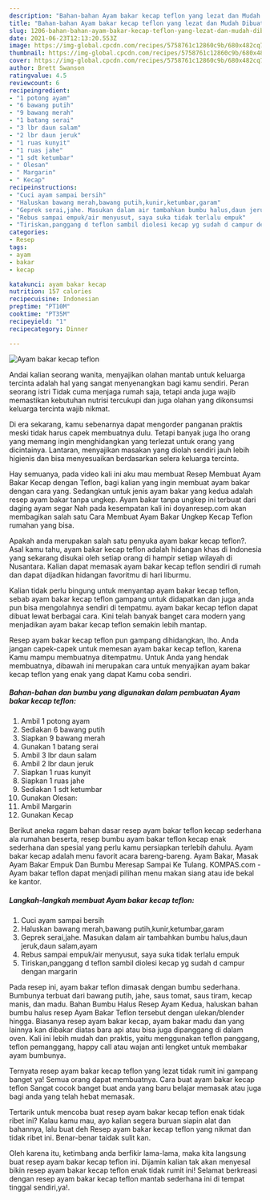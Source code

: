 ```yaml
---
description: "Bahan-bahan Ayam bakar kecap teflon yang lezat dan Mudah Dibuat"
title: "Bahan-bahan Ayam bakar kecap teflon yang lezat dan Mudah Dibuat"
slug: 1206-bahan-bahan-ayam-bakar-kecap-teflon-yang-lezat-dan-mudah-dibuat
date: 2021-06-23T12:13:20.553Z
image: https://img-global.cpcdn.com/recipes/5758761c12860c9b/680x482cq70/ayam-bakar-kecap-teflon-foto-resep-utama.jpg
thumbnail: https://img-global.cpcdn.com/recipes/5758761c12860c9b/680x482cq70/ayam-bakar-kecap-teflon-foto-resep-utama.jpg
cover: https://img-global.cpcdn.com/recipes/5758761c12860c9b/680x482cq70/ayam-bakar-kecap-teflon-foto-resep-utama.jpg
author: Brett Swanson
ratingvalue: 4.5
reviewcount: 6
recipeingredient:
- "1 potong ayam"
- "6 bawang putih"
- "9 bawang merah"
- "1 batang serai"
- "3 lbr daun salam"
- "2 lbr daun jeruk"
- "1 ruas kunyit"
- "1 ruas jahe"
- "1 sdt ketumbar"
- " Olesan"
- " Margarin"
- " Kecap"
recipeinstructions:
- "Cuci ayam sampai bersih"
- "Haluskan bawang merah,bawang putih,kunir,ketumbar,garam"
- "Geprek serai,jahe. Masukan dalam air tambahkan bumbu halus,daun jeruk,daun salam,ayam"
- "Rebus sampai empuk/air menyusut, saya suka tidak terlalu empuk"
- "Tiriskan,panggang d teflon sambil diolesi kecap yg sudah d campur dengan margarin"
categories:
- Resep
tags:
- ayam
- bakar
- kecap

katakunci: ayam bakar kecap 
nutrition: 157 calories
recipecuisine: Indonesian
preptime: "PT10M"
cooktime: "PT35M"
recipeyield: "1"
recipecategory: Dinner

---
```



![Ayam bakar kecap teflon](https://img-global.cpcdn.com/recipes/5758761c12860c9b/680x482cq70/ayam-bakar-kecap-teflon-foto-resep-utama.jpg)

Andai kalian seorang wanita, menyajikan olahan mantab untuk keluarga tercinta adalah hal yang sangat menyenangkan bagi kamu sendiri. Peran seorang istri Tidak cuma menjaga rumah saja, tetapi anda juga wajib memastikan kebutuhan nutrisi tercukupi dan juga olahan yang dikonsumsi keluarga tercinta wajib nikmat.

Di era  sekarang, kamu sebenarnya dapat mengorder panganan praktis meski tidak harus capek membuatnya dulu. Tetapi banyak juga lho orang yang memang ingin menghidangkan yang terlezat untuk orang yang dicintainya. Lantaran, menyajikan masakan yang diolah sendiri jauh lebih higienis dan bisa menyesuaikan berdasarkan selera keluarga tercinta. 

Hay semuanya, pada video kali ini aku mau membuat Resep Membuat Ayam Bakar Kecap dengan Teflon, bagi kalian yang ingin membuat ayam bakar dengan cara yang. Sedangkan untuk jenis ayam bakar yang kedua adalah resep ayam bakar tanpa ungkep. Ayam bakar tanpa ungkep ini terbuat dari daging ayam segar Nah pada kesempatan kali ini doyanresep.com akan membagikan salah satu Cara Membuat Ayam Bakar Ungkep Kecap Teflon rumahan yang bisa.

Apakah anda merupakan salah satu penyuka ayam bakar kecap teflon?. Asal kamu tahu, ayam bakar kecap teflon adalah hidangan khas di Indonesia yang sekarang disukai oleh setiap orang di hampir setiap wilayah di Nusantara. Kalian dapat memasak ayam bakar kecap teflon sendiri di rumah dan dapat dijadikan hidangan favoritmu di hari liburmu.

Kalian tidak perlu bingung untuk menyantap ayam bakar kecap teflon, sebab ayam bakar kecap teflon gampang untuk didapatkan dan juga anda pun bisa mengolahnya sendiri di tempatmu. ayam bakar kecap teflon dapat dibuat lewat berbagai cara. Kini telah banyak banget cara modern yang menjadikan ayam bakar kecap teflon semakin lebih mantap.

Resep ayam bakar kecap teflon pun gampang dihidangkan, lho. Anda jangan capek-capek untuk memesan ayam bakar kecap teflon, karena Kamu mampu membuatnya ditempatmu. Untuk Anda yang hendak membuatnya, dibawah ini merupakan cara untuk menyajikan ayam bakar kecap teflon yang enak yang dapat Kamu coba sendiri.

<!--inarticleads1-->

##### Bahan-bahan dan bumbu yang digunakan dalam pembuatan Ayam bakar kecap teflon:

1. Ambil 1 potong ayam
1. Sediakan 6 bawang putih
1. Siapkan 9 bawang merah
1. Gunakan 1 batang serai
1. Ambil 3 lbr daun salam
1. Ambil 2 lbr daun jeruk
1. Siapkan 1 ruas kunyit
1. Siapkan 1 ruas jahe
1. Sediakan 1 sdt ketumbar
1. Gunakan  Olesan:
1. Ambil  Margarin
1. Gunakan  Kecap


Berikut aneka ragam bahan dasar resep ayam bakar teflon kecap sederhana ala rumahan beserta, resep bumbu ayam bakar teflon kecap enak sederhana dan spesial yang perlu kamu persiapkan terlebih dahulu. Ayam bakar kecap adalah menu favorit acara bareng-bareng. Ayam Bakar, Masak Ayam Bakar Empuk Dan Bumbu Meresap Sampai Ke Tulang. KOMPAS.com - Ayam bakar teflon dapat menjadi pilihan menu makan siang atau ide bekal ke kantor. 

<!--inarticleads2-->

##### Langkah-langkah membuat Ayam bakar kecap teflon:

1. Cuci ayam sampai bersih
1. Haluskan bawang merah,bawang putih,kunir,ketumbar,garam
1. Geprek serai,jahe. Masukan dalam air tambahkan bumbu halus,daun jeruk,daun salam,ayam
1. Rebus sampai empuk/air menyusut, saya suka tidak terlalu empuk
1. Tiriskan,panggang d teflon sambil diolesi kecap yg sudah d campur dengan margarin


Pada resep ini, ayam bakar teflon dimasak dengan bumbu sederhana. Bumbunya terbuat dari bawang putih, jahe, saus tomat, saus tiram, kecap manis, dan madu. Bahan Bumbu Halus Resep Ayam Kedua, haluskan bahan bumbu halus resep Ayam Bakar Teflon tersebut dengan ulekan/blender hingga. Biasanya resep ayam bakar kecap, ayam bakar madu dan yang lainnya kan dibakar diatas bara api atau bisa juga dipanggang di dalam oven. Kali ini lebih mudah dan praktis, yaitu menggunakan teflon panggang, teflon pemanggang, happy call atau wajan anti lengket untuk membakar ayam bumbunya. 

Ternyata resep ayam bakar kecap teflon yang lezat tidak rumit ini gampang banget ya! Semua orang dapat membuatnya. Cara buat ayam bakar kecap teflon Sangat cocok banget buat anda yang baru belajar memasak atau juga bagi anda yang telah hebat memasak.

Tertarik untuk mencoba buat resep ayam bakar kecap teflon enak tidak ribet ini? Kalau kamu mau, ayo kalian segera buruan siapin alat dan bahannya, lalu buat deh Resep ayam bakar kecap teflon yang nikmat dan tidak ribet ini. Benar-benar taidak sulit kan. 

Oleh karena itu, ketimbang anda berfikir lama-lama, maka kita langsung buat resep ayam bakar kecap teflon ini. Dijamin kalian tak akan menyesal bikin resep ayam bakar kecap teflon enak tidak rumit ini! Selamat berkreasi dengan resep ayam bakar kecap teflon mantab sederhana ini di tempat tinggal sendiri,ya!.

